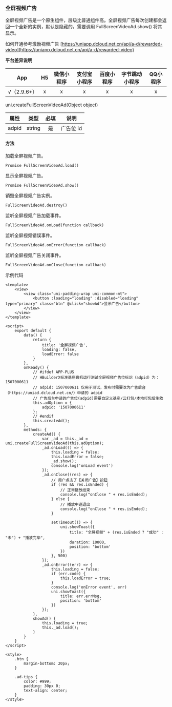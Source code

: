 ### 全屏视频广告

全屏视频广告是一个原生组件，层级比普通组件高。全屏视频广告每次创建都会返回一个全新的实例，默认是隐藏的，需要调用 FullScreenVideoAd.show() 将其显示。

如何开通参考激励视频广告 [https://uniapp.dcloud.net.cn/api/a-d/rewarded-video](https://uniapp.dcloud.net.cn/api/a-d/rewarded-video)

**平台差异说明**

|App|H5|微信小程序|支付宝小程序|百度小程序|字节跳动小程序|QQ小程序|
|:-:|:-:|:-:|:-:|:-:|:-:|:-:|
|√（2.9.6+）|x|x|x|x|x|x|

uni.createFullScreenVideoAd(Object object)

|属性|类型|必填|说明|
|:-:|:-:|:-:|:-:|
|adpid|string|是|广告位 id|


#### 方法

加载全屏视频广告。

`Promise FullScreenVideoAd.load()`


显示全屏视频广告。

`Promise FullScreenVideoAd.show()`


销毁全屏视频广告实例。

`FullScreenVideoAd.destroy()`


监听全屏视频广告加载事件。

`FullScreenVideoAd.onLoad(function callback)`


监听全屏视频错误事件。

`FullScreenVideoAd.onError(function callback)`


监听全屏视频广告关闭事件。

`FullScreenVideoAd.onClose(function callback)`


示例代码
```
<template>
	<view>
		<view class="uni-padding-wrap uni-common-mt">
			<button :loading="loading" :disabled="loading" type="primary" class="btn" @click="showAd">显示广告</button>
		</view>
	</view>
</template>

<script>
	export default {
		data() {
			return {
				title: '全屏视频广告',
				loading: false,
				loadError: false
			}
		},
		onReady() {
			// #ifdef APP-PLUS
			// HBuilderX标准基座真机运行测试全屏视频广告位标识（adpid）为：1507000611
			// adpid: 1507000611 仅用于测试，发布时需要改为广告后台（https://uniad.dcloud.net.cn/）申请的 adpid
			// 广告后台申请的广告位(adpid)需要自定义基座/云打包/本地打包后生效
			this.adOption = {
				adpid: '1507000611'
			};
			// #endif
			this.createAd();
		},
		methods: {
			createAd() {
				var _ad = this._ad = uni.createFullScreenVideoAd(this.adOption);
				_ad.onLoad(() => {
					this.loading = false;
					this.loadError = false;
					_ad.show();
					console.log('onLoad event')
				});
				_ad.onClose((res) => {
					// 用户点击了【关闭广告】按钮
					if (res && res.isEnded) {
						// 正常播放结束
						console.log("onClose " + res.isEnded);
					} else {
						// 播放中途退出
						console.log("onClose " + res.isEnded);
					}

					setTimeout(() => {
						uni.showToast({
							title: "全屏视频" + (res.isEnded ? "成功" : "未") + "播放完毕",
							duration: 10000,
							position: 'bottom'
						})
					}, 500)
				});
				_ad.onError((err) => {
					this.loading = false;
					if (err.code) {
						this.loadError = true;
					}
					console.log('onError event', err)
					uni.showToast({
						title: err.errMsg,
						position: 'bottom'
					})
				});
			},
			showAd() {
				this.loading = true;
				this._ad.load();
			}
		}
	}
</script>

<style>
	.btn {
		margin-bottom: 20px;
	}

	.ad-tips {
		color: #999;
		padding: 30px 0;
		text-align: center;
	}
</style>

```
